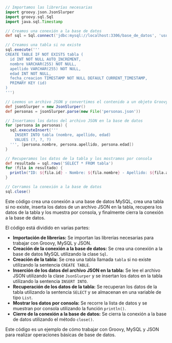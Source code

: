 ```groovy
// Importamos las librerías necesarias
import groovy.json.JsonSlurper
import groovy.sql.Sql
import java.sql.Timestamp

// Creamos una conexión a la base de datos
def sql = Sql.connect('jdbc:mysql://localhost:3306/base_de_datos', 'usuario', 'contraseña')

// Creamos una tabla si no existe
sql.execute('''
CREATE TABLE IF NOT EXISTS tabla (
  id INT NOT NULL AUTO_INCREMENT,
  nombre VARCHAR(255) NOT NULL,
  apellido VARCHAR(255) NOT NULL,
  edad INT NOT NULL,
  fecha_creacion TIMESTAMP NOT NULL DEFAULT CURRENT_TIMESTAMP,
  PRIMARY KEY (id)
)
''')

// Leemos un archivo JSON y convertimos el contenido a un objeto Groovy
def jsonSlurper = new JsonSlurper()
def personas = jsonSlurper.parse(new File('personas.json'))

// Insertamos los datos del archivo JSON en la base de datos
for (persona in personas) {
  sql.executeInsert('''
    INSERT INTO tabla (nombre, apellido, edad)
    VALUES (?, ?, ?)
  ''', [persona.nombre, persona.apellido, persona.edad])
}

// Recuperamos los datos de la tabla y los mostramos por consola
def resultado = sql.rows('SELECT * FROM tabla')
for (fila in resultado) {
  println("ID: ${fila.id} - Nombre: ${fila.nombre} - Apellido: ${fila.apellido} - Edad: ${fila.edad} - Fecha de creación: ${fila.fecha_creacion}")
}

// Cerramos la conexión a la base de datos
sql.close()
```

Este código crea una conexión a una base de datos MySQL, crea una tabla si no existe, inserta los datos de un archivo JSON en la tabla, recupera los datos de la tabla y los muestra por consola, y finalmente cierra la conexión a la base de datos.

El código está dividido en varias partes:

* **Importación de librerías:** Se importan las librerías necesarias para trabajar con Groovy, MySQL y JSON.
* **Creación de la conexión a la base de datos:** Se crea una conexión a la base de datos MySQL utilizando la clase `Sql`.
* **Creación de la tabla:** Se crea una tabla llamada `tabla` si no existe utilizando la sentencia `CREATE TABLE`.
* **Inserción de los datos del archivo JSON en la tabla:** Se lee el archivo JSON utilizando la clase `JsonSlurper` y se insertan los datos en la tabla utilizando la sentencia `INSERT INTO`.
* **Recuperación de los datos de la tabla:** Se recuperan los datos de la tabla utilizando la sentencia `SELECT` y se almacenan en una variable de tipo `List`.
* **Mostrar los datos por consola:** Se recorre la lista de datos y se muestran por consola utilizando la función `println()`.
* **Cierre de la conexión a la base de datos:** Se cierra la conexión a la base de datos utilizando el método `close()`.

Este código es un ejemplo de cómo trabajar con Groovy, MySQL y JSON para realizar operaciones básicas de base de datos.